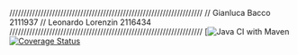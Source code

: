 //////////////////////////////////////////////////////////////////// 
// Gianluca Bacco 2111937 
// Leonardo Lorenzin 2116434 
////////////////////////////////////////////////////////////////////
[![Java CI with Maven](https://github.com/GianlucaBacco/Progetto2/workflows/Java%20CI%20with%20Maven/badge.svg) 
[![Coverage Status](https://coveralls.io/repos/github/GianlucaBacco/Progetto2/badge.svg?branch=main)](https://coveralls.io/github/GianlucaBacco/Progetto2?branch=main) 
